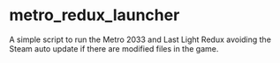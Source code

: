 # metro_redux_launcher
A simple script to run the Metro 2033 and Last Light Redux avoiding the Steam auto update if there are modified files in the game.
